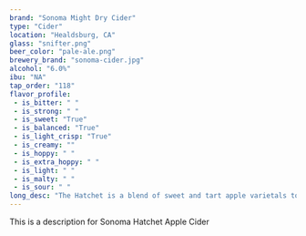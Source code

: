 ```yaml
---
brand: "Sonoma Might Dry Cider"
type: "Cider"
location: "Healdsburg, CA"
glass: "snifter.png"
beer_color: "pale-ale.png"
brewery_brand: "sonoma-cider.jpg"
alcohol: "6.0%"
ibu: "NA"
tap_order: "118"
flavor_profile:
 - is_bitter: " "
 - is_strong: " "
 - is_sweet: "True"
 - is_balanced: "True"
 - is_light_crisp: "True"
 - is_creamy: ""
 - is_hoppy: " "
 - is_extra_hoppy: " "
 - is_light: " "
 - is_malty: " "
 - is_sour: " "
long_desc: "The Hatchet is a blend of sweet and tart apple varietals to yield a refreshing cider with noticeable complexity and a crisp, clean finish."
---
```


This is a description for Sonoma Hatchet Apple Cider